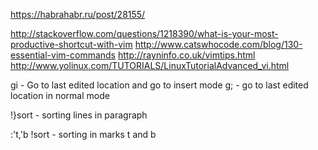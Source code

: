 https://habrahabr.ru/post/28155/

http://stackoverflow.com/questions/1218390/what-is-your-most-productive-shortcut-with-vim
http://www.catswhocode.com/blog/130-essential-vim-commands
http://rayninfo.co.uk/vimtips.html
http://www.yolinux.com/TUTORIALS/LinuxTutorialAdvanced_vi.html


gi - Go to last edited location and go to insert mode
g; - go to last edited location in normal mode

!}sort - sorting lines in paragraph

:'t,'b !sort - sorting in marks t and b
